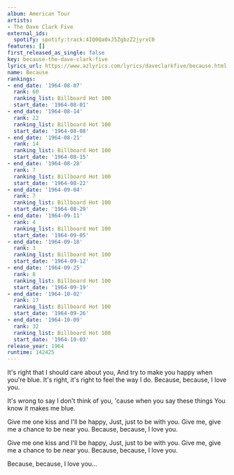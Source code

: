 ```yaml
---
album: American Tour
artists:
- The Dave Clark Five
external_ids:
  spotify: spotify:track:4IQ0Qa0xJ5ZgbzZ2jyrxC0
features: []
first_released_as_single: false
key: because-the-dave-clark-five
lyrics_url: https://www.azlyrics.com/lyrics/daveclarkfive/because.html
name: Because
rankings:
- end_date: '1964-08-07'
  rank: 60
  ranking_list: Billboard Hot 100
  start_date: '1964-08-01'
- end_date: '1964-08-14'
  rank: 22
  ranking_list: Billboard Hot 100
  start_date: '1964-08-08'
- end_date: '1964-08-21'
  rank: 14
  ranking_list: Billboard Hot 100
  start_date: '1964-08-15'
- end_date: '1964-08-28'
  rank: 7
  ranking_list: Billboard Hot 100
  start_date: '1964-08-22'
- end_date: '1964-09-04'
  rank: 7
  ranking_list: Billboard Hot 100
  start_date: '1964-08-29'
- end_date: '1964-09-11'
  rank: 4
  ranking_list: Billboard Hot 100
  start_date: '1964-09-05'
- end_date: '1964-09-18'
  rank: 3
  ranking_list: Billboard Hot 100
  start_date: '1964-09-12'
- end_date: '1964-09-25'
  rank: 8
  ranking_list: Billboard Hot 100
  start_date: '1964-09-19'
- end_date: '1964-10-02'
  rank: 17
  ranking_list: Billboard Hot 100
  start_date: '1964-09-26'
- end_date: '1964-10-09'
  rank: 32
  ranking_list: Billboard Hot 100
  start_date: '1964-10-03'
release_year: 1964
runtime: 142425
---
```

It's right that I should care about you,
And try to make you happy when you're blue.
It's right, it's right to feel the way I do.
Because, because, I love you.

It's wrong to say I don't think of you,
'cause when you say these things
You know it makes me blue.

Give me one kiss and I'll be happy,
Just, just to be with you.
Give me, give me a chance to be near you.
Because, because, I love you.

Give me one kiss and I'll be happy,
Just, just to be with you.
Give me, give me a chance to be near you.
Because, because, I love you.

Because, because, I love you...
